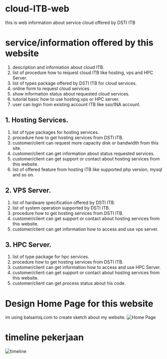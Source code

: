 # cloud-ITB-web
this is web information about service cloud offered by DSTI ITB

# service/information offered by this website
1. description and information about cloud ITB.
2. list of procedure how to request cloud ITB like hosting, vps and HPC Server.
3. list of types package offered by DSTI ITB for cloud services.
4. online form to request cloud services.
5. show information status about requested cloud services.
6. tutorial basic how to use hosting,vps or HPC server.
7. user can login from existing account ITB like sso/INA account.
## 1. Hosting Services.
1. list of type packages for hosting services.
2. procedure how to get hosting services from DSTI ITB.
3. customer/client can request more capacity disk or bandwidth from this site.
4. customer/client can get information about status requested services.
5. customer/client can get support or contact about hosting services from this website.
6. list of offered feature from hosting ITB like supported php version, mysql and so on.
## 2. VPS Server.
1. list of hardware specification offered by DSTI ITB.
2. list of system operation supported by DSTI ITB.
3. procedure how to get hosting services from DSTI ITB.
4. customer/client can get support or contact about hosting services from this website.
5. customer/client can get information how to access and use vps server.
## 3. HPC Server.
1. list of type package for hpc services.
2. procedure how to get hosting services from DSTI ITB.
3. customer/client can get information how to access and use HPC Server.
4. customer/client can get support or contact about hosting services from this website.
5. customer/client can get process status about his code.


# Design Home Page for this website
im using balsamiq.com to create sketch about my website.
![Home Page](https://user-images.githubusercontent.com/39482240/65055128-d7c85e80-d998-11e9-8c25-45c828b6c9f7.png)


# timeline pekerjaan
![timeline](https://user-images.githubusercontent.com/39482240/65975230-29ee9280-e423-11e9-99f9-0da023c3b474.PNG)



